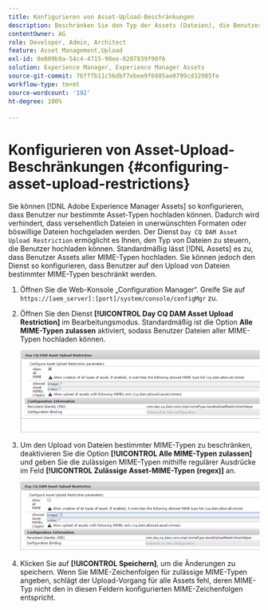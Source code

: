 ```yaml
---
title: Konfigurieren von Asset-Upload-Beschränkungen
description: Beschränken Sie den Typ der Assets (Dateien), die Benutzer hochladen können.
contentOwner: AG
role: Developer, Admin, Architect
feature: Asset Management,Upload
exl-id: 0e009b9a-54c4-4715-98ee-0207839f90f6
solution: Experience Manager, Experience Manager Assets
source-git-commit: 76fffb11c56dbf7ebee9f6805ae0799cd32985fe
workflow-type: tm+mt
source-wordcount: '192'
ht-degree: 100%

---
```


# Konfigurieren von Asset-Upload-Beschränkungen {#configuring-asset-upload-restrictions}

Sie können [!DNL Adobe Experience Manager Assets] so konfigurieren, dass Benutzer nur bestimmte Asset-Typen hochladen können. Dadurch wird verhindert, dass versehentlich Dateien in unerwünschten Formaten oder böswillige Dateien hochgeladen werden. Der Dienst `Day CQ DAM Asset Upload Restriction` ermöglicht es Ihnen, den Typ von Dateien zu steuern, die Benutzer hochladen können. Standardmäßig lässt [!DNL Assets] es zu, dass Benutzer Assets aller MIME-Typen hochladen. Sie können jedoch den Dienst so konfigurieren, dass Benutzer auf den Upload von Dateien bestimmter MIME-Typen beschränkt werden.

1. Öffnen Sie die Web-Konsole „Configuration Manager“. Greife Sie auf `https://[aem_server]:[port]/system/console/configMgr` zu.
1. Öffnen Sie den Dienst **[!UICONTROL Day CQ DAM Asset Upload Restriction]** im Bearbeitungsmodus. Standardmäßig ist die Option **Alle MIME-Typen zulassen** aktiviert, sodass Benutzer Dateien aller MIME-Typen hochladen können.

   ![chlimage_1-378](assets/chlimage_1-378.png)

1. Um den Upload von Dateien bestimmter MIME-Typen zu beschränken, deaktivieren Sie die Option **[!UICONTROL Alle MIME-Typen zulassen]** und geben Sie die zulässigen MIME-Typen mithilfe regulärer Ausdrücke im Feld **[!UICONTROL Zulässige Asset-MIME-Typen (regex)]** an.

   ![chlimage_1-379](assets/chlimage_1-379.png)

1. Klicken Sie auf **[!UICONTROL Speichern]**, um die Änderungen zu speichern. Wenn Sie MIME-Zeichenfolgen für zulässige MIME-Typen angeben, schlägt der Upload-Vorgang für alle Assets fehl, deren MIME-Typ nicht den in diesen Feldern konfigurierten MIME-Zeichenfolgen entspricht.
